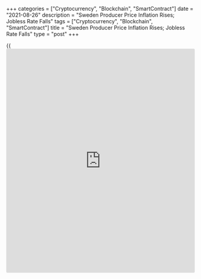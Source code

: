 +++
categories = ["Cryptocurrency", "Blockchain", "SmartContract"]
date = "2021-08-26"
description = "Sweden Producer Price Inflation Rises; Jobless Rate Falls"
tags = ["Cryptocurrency", "Blockchain", "SmartContract"]
title = "Sweden Producer Price Inflation Rises; Jobless Rate Falls"
type = "post"
+++

{{<iframe id="large-banner" src="https://www.bounty.group/#slide=16.0" width="100%" height="600" scrolling="no" style="border: 0px solid rgb(216, 221, 230); border-radius: 3px;">}}

Sweden's producer prices increased to the highest level in thirty years
in July, figures from Statistics Sweden showed on Thursday.

The producer price index grew 13.5 percent year-on-year in July,
following a 9.7 percent rise in June. Prices rose for the seventh month
in a row.

Import prices increased 8.9 percent yearly in July and rose 1.9 percent
from a month ago.

Export prices grew 13.5 percent annually in July and increased 2.7
percent from the previous month.

Separate data from the statistical office showed that the jobless rate
fell to 8.0 percent in July from 10.3 percent in June.

The number of unemployed persons decreased to 454,300 in July from
590,900 in the previous month.

The employment rate rose to 5.257 million in July from 5.144 million in
the prior month.

On a seasonally adjusted basis, unemployment rate was 9.0 percent in
July.

For comments and feedback [contact](https://www.playgroundfx.com/contact/): editorial@rtt[news](https://www.letsplayfx.com/blog/forex-news-website/).com

[Economic News][1]

 **What parts of the world are seeing the best (and worst) economic
performances lately? Click[here][2] to check out our [Econ Scorecard][2]
and find out! See up-to-the-moment [ranking](https://www.playgroundfx.com/blog/crypto-exchange-ranking/)s for the best and worst
performers in [GDP][3], [unemployment rate][4], [inflation][5] and much
more.**

   1. www.rtt[news](https://www.letsplayfx.com/blog/forex-news-website/).com/Content/EconomicNews.aspx
   2. www.rtt[news](https://www.letsplayfx.com/blog/forex-news-website/).com/economic-scorecard/world-rank/unemployment-rate/highest-performance.aspx
   3. www.rtt[news](https://www.letsplayfx.com/blog/forex-news-website/).com/economic-scorecard/world-rank/GDP/highest-performance.aspx
   4. www.rtt[news](https://www.letsplayfx.com/blog/forex-news-website/).com/economic-scorecard/world-rank/unemployment-rate/lowest-performance.aspx
   5. www.rtt[news](https://www.letsplayfx.com/blog/forex-news-website/).com/economic-scorecard/world-rank/CPI/highest-performance.aspx